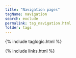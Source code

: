 ```yaml
---
title: "Navigation pages"
tagName: navigation
search: exclude
permalink: tag_navigation.html
folder: tags
---
```

{% include taglogic.html %}

{% include links.html %}
